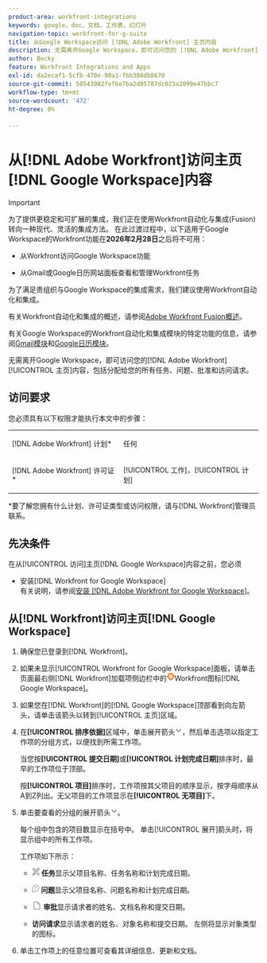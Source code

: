 ```yaml
---
product-area: workfront-integrations
keywords: google，doc，文档，工作表，幻灯片
navigation-topic: workfront-for-g-suite
title: 从Google Workspace访问 [!DNL Adobe Workfront] 主页内容
description: 无需离开Google Workspace，即可访问您的 [!DNL Adobe Workfront] 主页内容，包括分配给您的所有任务、问题、批准和访问请求。
author: Becky
feature: Workfront Integrations and Apps
exl-id: da2ecaf1-5cfb-470e-90a1-fbb386db8670
source-git-commit: 58543982fef6e7ba2d05787dc023a2099e47bbc7
workflow-type: tm+mt
source-wordcount: '472'
ht-degree: 0%

---
```


# 从[!DNL Adobe Workfront]访问主页[!DNL Google Workspace]内容

>[!IMPORTANT]
>
>为了提供更稳定和可扩展的集成，我们正在使用Workfront自动化与集成(Fusion)转向一种现代、灵活的集成方法。 在此过渡过程中，以下适用于Google Workspace的Workfront功能在&#x200B;**2026年2月28日**&#x200B;之后将不可用：
>
>* 从Workfront访问Google Workspace功能
>
>* 从Gmail或Google日历网站面板查看和管理Workfront任务
>
>为了满足贵组织与Google Workspace的集成需求，我们建议使用Workfront自动化和集成。
>
>有关Workfront自动化和集成的概述，请参阅[Adobe Workfront Fusion概述](https://experienceleague.adobe.com/zh-hans/docs/workfront-fusion/using/get-started-with-fusion/understand-workfront-fusion/workfront-fusion-overview)。
>
>有关Google Workspace的Workfront自动化和集成模块的特定功能的信息，请参阅[Gmail模块](https://experienceleague.adobe.com/zh-hans/docs/workfront-fusion/using/references/apps-and-their-modules/third-party-app-connectors/gmail-modules)和[Google日历模块](https://experienceleague.adobe.com/zh-hans/docs/workfront-fusion/using/references/apps-and-their-modules/third-party-app-connectors/google-calendar-modules)。

无需离开Google Workspace，即可访问您的[!DNL Adobe Workfront] [!UICONTROL 主页]内容，包括分配给您的所有任务、问题、批准和访问请求。

## 访问要求

您必须具有以下权限才能执行本文中的步骤：

<table style="table-layout:auto"> 
 <col> 
 <col> 
 <tbody> 
  <tr> 
   <td role="rowheader">[!DNL Adobe Workfront] 计划*</td> 
   <td> <p>任何</p> </td> 
  </tr> 
  <tr> 
   <td role="rowheader">[!DNL Adobe Workfront] 许可证*</td> 
   <td> <p>[!UICONTROL 工作]，[!UICONTROL 计划]</p> </td> 
  </tr> 
 </tbody> 
</table>

&#42;要了解您拥有什么计划、许可证类型或访问权限，请与[!DNL Workfront]管理员联系。

## 先决条件

在从[!UICONTROL 访问]主页[!DNL Google Workspace]内容之前，您必须

* 安装[!DNL Workfront for Google Workspace]\
   有关说明，请参阅[安装 [!DNL Adobe Workfront for Google Workspace]](../../workfront-integrations-and-apps/workfront-for-g-suite/install-workfront-for-gsuite.md)。

## 从[!DNL Workfront]访问主页[!DNL Google Workspace]

1. 确保您已登录到[!DNL Workfront]。
1. 如果未显示[!UICONTROL Workfront for Google Workspace]面板，请单击页面最右侧[!DNL Workfront]加载项侧边栏中的![图标](assets/wf-lion-icon.png)Workfront图标[!DNL Google Workspace]。
1. 如果您在[!DNL Workfront]的[!DNL Google Workspace]顶部看到向左箭头，请单击该箭头以转到[!UICONTROL 主页]区域。

1. 在&#x200B;**[!UICONTROL 排序依据]**&#x200B;区域中，单击展开箭头![展开箭头](assets/dropdown-arrow.png)，然后单击选项以指定工作项的分组方式，以便找到所需工作项。

   当您按&#x200B;**[!UICONTROL 提交日期]**&#x200B;或&#x200B;**[!UICONTROL 计划完成日期]**&#x200B;排序时，最早的工作项位于顶部。

   按&#x200B;**[!UICONTROL 项目]**&#x200B;排序时，工作项按其父项目的顺序显示，按字母顺序从A到Z列出。无父项目的工作项显示在&#x200B;**[!UICONTROL 无项目]**&#x200B;下。

1. 单击要查看的分组的展开箭头![展开箭头](assets/dropdown-arrow.png)。

   每个组中包含的项目数显示在括号中。 单击[!UICONTROL 展开]箭头时，将显示组中的所有工作项。

   工作项如下所示：

   * ![任务图标](assets/task-icon.png) **任务**&#x200B;显示父项目名称、任务名称和计划完成日期。

   * ![问题图标](assets/issue-icon.png) **问题**&#x200B;显示父项目名称、问题名称和计划完成日期。

   * ![文档图标](assets/document-icon.png) **审批**&#x200B;显示请求者的姓名、文档名称和提交日期。
   * **访问请求**&#x200B;显示请求者的姓名、对象名称和提交日期。 左侧将显示对象类型的图标。

1. 单击工作项上的任意位置可查看其详细信息、更新和文档。

